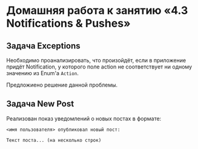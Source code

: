 # Домашняя работа к занятию «4.3 Notifications & Pushes»

## Задача Exceptions

Необходимо проанализировать, что произойдёт, если в приложение придёт Notification, у которого поле action не соответствует ни одному значению из Enum'а `Action`.

Предложиено решение данной проблемы.

## Задача New Post

Реализован показ уведомлений о новых постах в формате:
```
<имя пользователя> опубликовал новый пост:

Текст поста... (на несколько строк)
```
